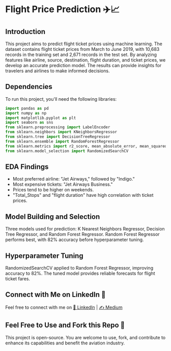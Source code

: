 # Flight Price Prediction ✈️📈

## Introduction

This project aims to predict flight ticket prices using machine learning. The dataset contains flight ticket prices from March to June 2019, with 10,683 records in the training set and 2,671 records in the test set. By analyzing features like airline, source, destination, flight duration, and ticket prices, we develop an accurate prediction model. The results can provide insights for travelers and airlines to make informed decisions.

## Dependencies

To run this project, you'll need the following libraries:

```python
import pandas as pd
import numpy as np
import matplotlib.pyplot as plt
import seaborn as sns
from sklearn.preprocessing import LabelEncoder
from sklearn.neighbors import KNeighborsRegressor
from sklearn.tree import DecisionTreeRegressor
from sklearn.ensemble import RandomForestRegressor
from sklearn.metrics import r2_score, mean_absolute_error, mean_squared_error
from sklearn.model_selection import RandomizedSearchCV
```

## EDA Findings

- Most preferred airline: "Jet Airways," followed by "Indigo."
- Most expensive tickets: "Jet Airways Business."
- Prices tend to be higher on weekends.
- "Total_Stops" and "flight duration" have high correlation with ticket prices.

## Model Building and Selection

Three models used for prediction: K Nearest Neighbors Regressor, Decision Tree Regressor, and Random Forest Regressor. 
Random Forest Regressor performs best, with 82% accuracy before hyperparameter tuning.

## Hyperparameter Tuning

RandomizedSearchCV applied to Random Forest Regressor, improving accuracy to 82%. 
The tuned model provides reliable forecasts for flight ticket fares.

## Connect with Me on LinkedIn 🤝

Feel free to connect with me on <a href="https://www.linkedin.com/in/pattnaik-aishwarya-950b57282/" target="_blank">&#128101; LinkedIn</a> | <a href="https://medium.com/@aishwarya.pattnaik224" target="_blank">&#9997; Medium</a>

## Feel Free to Use and Fork this Repo 🚀

This project is open-source. You are welcome to use, fork, and contribute to enhance 
its capabilities and benefit the aviation industry.


